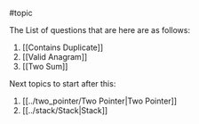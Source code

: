 #topic

The List of questions that are here are as follows: 
1. [[Contains Duplicate]]
2. [[Valid Anagram]]
3. [[Two Sum]]

Next topics to start after this:
1. [[../two_pointer/Two Pointer|Two Pointer]]
2. [[../stack/Stack|Stack]]